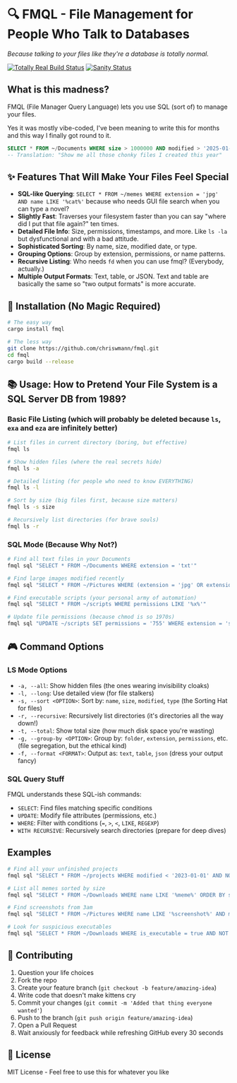 # 🔍 FMQL - File Management for People Who Talk to Databases

*Because talking to your files like they're a database is totally normal.*

[![Totally Real Build Status](https://img.shields.io/badge/build-passes%20when%20no%20one%20is%20looking-success)](https://github.com/chriswmann/fmql)
[![Sanity Status](https://img.shields.io/badge/sanity-questionable-yellow)](https://github.com/chriswmann/fmql)

## What is this madness?

FMQL (File Manager Query Language) lets you use SQL (sort of) to manage your files.

Yes it was mostly vibe-coded, I've been meaning to write this for months and this way I finally got round to it.

```sql
SELECT * FROM ~/Documents WHERE size > 1000000 AND modified > '2025-01-01'
-- Translation: "Show me all those chonky files I created this year"
```

## ✨ Features That Will Make Your Files Feel Special

- **SQL-like Querying**: `SELECT * FROM ~/memes WHERE extension = 'jpg' AND name LIKE '%cat%'` because who needs GUI file search when you can type a novel?
- **Slightly Fast**: Traverses your filesystem faster than you can say "where did I put that file again?" ten times.
- **Detailed File Info**: Size, permissions, timestamps, and more. Like `ls -la` but dysfunctional and with a bad attitude.
- **Sophisticated Sorting**: By name, size, modified date, or type.
- **Grouping Options**: Group by extension, permissions, or name patterns.
- **Recursive Listing**: Who needs `fd` when you can use fmql? (Everybody, actually.)
- **Multiple Output Formats**: Text, table, or JSON. Text and table are basically the same so "two output formats" is more accurate.

## 🔧 Installation (No Magic Required)

```bash
# The easy way
cargo install fmql

# The less way
git clone https://github.com/chriswmann/fmql.git
cd fmql
cargo build --release
```

## 📚 Usage: How to Pretend Your File System is a SQL Server DB from 1989?

### Basic File Listing (which will probably be deleted because `ls`, `exa` and `eza` are infinitely better)

```bash
# List files in current directory (boring, but effective)
fmql ls

# Show hidden files (where the real secrets hide)
fmql ls -a

# Detailed listing (for people who need to know EVERYTHING)
fmql ls -l

# Sort by size (big files first, because size matters)
fmql ls -s size

# Recursively list directories (for brave souls)
fmql ls -r
```

### SQL Mode (Because Why Not?)

```bash
# Find all text files in your Documents
fmql sql "SELECT * FROM ~/Documents WHERE extension = 'txt'"

# Find large images modified recently
fmql sql "SELECT * FROM ~/Pictures WHERE (extension = 'jpg' OR extension = 'png') AND size > 1000000 AND modified > '2023-06-01'"

# Find executable scripts (your personal army of automation)
fmql sql "SELECT * FROM ~/scripts WHERE permissions LIKE '%x%'"

# Update file permissions (because chmod is so 1970s)
fmql sql "UPDATE ~/scripts SET permissions = '755' WHERE extension = 'sh'"
```

## 🎮 Command Options

### LS Mode Options

- `-a, --all`: Show hidden files (the ones wearing invisibility cloaks)
- `-l, --long`: Use detailed view (for file stalkers)
- `-s, --sort <OPTION>`: Sort by: `name`, `size`, `modified`, `type` (the Sorting Hat for files)
- `-r, --recursive`: Recursively list directories (it's directories all the way down!)
- `-t, --total`: Show total size (how much disk space you're wasting)
- `-g, --group-by <OPTION>`: Group by: `folder`, `extension`, `permissions`, etc. (file segregation, but the ethical kind)
- `-f, --format <FORMAT>`: Output as: `text`, `table`, `json` (dress your output fancy)

### SQL Query Stuff

FMQL understands these SQL-ish commands:

- `SELECT`: Find files matching specific conditions
- `UPDATE`: Modify file attributes (permissions, etc.)
- `WHERE`: Filter with conditions (`=`, `>`, `<`, `LIKE`, `REGEXP`)
- `WITH RECURSIVE`: Recursively search directories (prepare for deep dives)

## Examples

```bash
# Find all your unfinished projects
fmql sql "SELECT * FROM ~/projects WHERE modified < '2023-01-01' AND NOT name LIKE '%completed%'"

# List all memes sorted by size
fmql sql "SELECT * FROM ~/Downloads WHERE name LIKE '%meme%' ORDER BY size DESC"

# Find screenshots from 3am
fmql sql "SELECT * FROM ~/Pictures WHERE name LIKE '%screenshot%' AND modified LIKE '%03:%'"

# Look for suspicious executables
fmql sql "SELECT * FROM ~/Downloads WHERE is_executable = true AND NOT permission = '755'"
```

## 🤝 Contributing

1. Question your life choices
2. Fork the repo
3. Create your feature branch (`git checkout -b feature/amazing-idea`)
4. Write code that doesn't make kittens cry
5. Commit your changes (`git commit -m 'Added that thing everyone wanted'`)
6. Push to the branch (`git push origin feature/amazing-idea`)
7. Open a Pull Request
8. Wait anxiously for feedback while refreshing GitHub every 30 seconds

## 📜 License

MIT License - Feel free to use this for whatever you like
